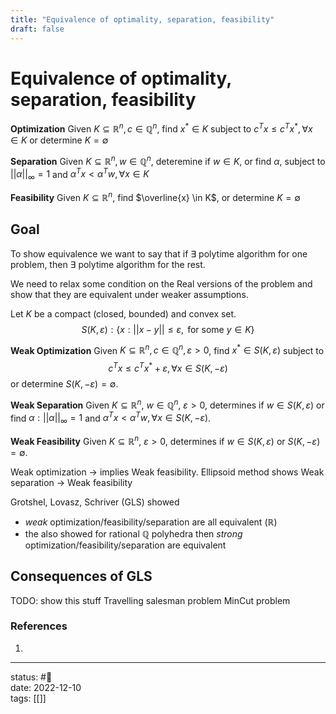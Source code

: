 ```yaml
---
title: "Equivalence of optimality, separation, feasibility"
draft: false
---
```

# Equivalence of optimality, separation, feasibility




**Optimization**
Given $K \subseteq \mathbb{R}^n, c \in \mathbb{Q}^n$, find $x^* \in K$ subject to $c^Tx \le c^Tx^*, \forall x \in K$ or determine $K = \emptyset$

**Separation**
 Given $K \subseteq \mathbb{R}^n, w \in \mathbb{Q}^n$, deteremine if $w \in K$, or find $\alpha$, subject to $||\alpha||_\infty = 1$ and $\alpha^Tx < \alpha^Tw, \forall x \in K$
 
**Feasibility**
Given $K \subseteq \mathbb{R}^n$, find $\overline{x} \in K$, or determine $K = \emptyset$


## Goal
To show equivalence we want to say that if $\exists$ polytime algorithm for one problem, then $\exists$ polytime algorithm for the rest.

We need to relax some condition on the Real versions of the problem and show that they are equivalent under weaker assumptions.

Let $K$ be a compact (closed, bounded) and convex set.
$$S(K, \varepsilon) : \{x : || x - y || \leq \varepsilon, \text{ for some } y \in K \}$$

**Weak Optimization**
Given $K \subseteq \mathbb{R}^n, c \in \mathbb{Q}^n, \varepsilon > 0$, find $x^* \in S(K, \varepsilon)$ subject to 
$$c^Tx \le c^Tx^* + \varepsilon, \forall x \in S(K, -\varepsilon)$$
or determine $S(K, -\varepsilon) = \emptyset$.

**Weak Separation**
Given $K \subseteq \mathbb{R}^n$, $w\in \mathbb{Q}^n$, $\varepsilon > 0$, determines if $w \in S(K, \varepsilon)$ or find $\alpha : ||\alpha||_\infty = 1$ and $\alpha^Tx < \alpha^Tw, \forall x \in S(K, -\varepsilon)$.
 
**Weak Feasibility**
Given $K \subseteq \mathbb{R}^n$, $\varepsilon > 0$, determines if $w \in S(K, \varepsilon)$ or $S(K, -\varepsilon) = \emptyset$.

Weak optimization -> implies Weak feasibility. Ellipsoid method shows Weak separation -> Weak feasibility 

Grotshel, Lovasz, Schriver (GLS) showed 
- *weak* optimization/feasibility/separation are all equivalent ($\mathbb{R}$)
- the also showed for rational $\mathbb{Q}$ polyhedra then *strong* optimization/feasibility/separation are equivalent

## Consequences of GLS
TODO: show this stuff
Travelling salesman problem
MinCut problem

### References
1. 

---
status: #🌱             
date: 2022-12-10           
tags: [[]] 

